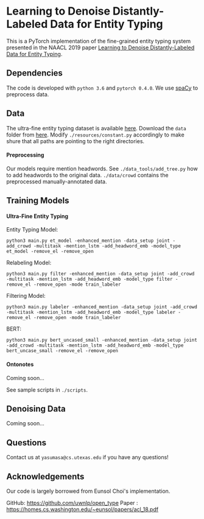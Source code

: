 # Learning to Denoise Distantly-Labeled Data for Entity Typing
This is a PyTorch implementation of the fine-grained entity typing system presented in the NAACL 2019 paper [Learning to Denoise Distantly-Labeled Data for Entity Typing](https://www.aclweb.org/anthology/N19-1250).

## Dependencies
The code is developed with `python 3.6` and `pytorch 0.4.0`. We use [spaCy](https://spacy.io/) to preprocess data.

## Data
The ultra-fine entity typing dataset is available [here](https://homes.cs.washington.edu/~eunsol/open_entity.html). Download the `data` folder from [here](). Modify `./resources/constant.py` accordingly to make shure that all paths are pointing to the right directories. 

#### Preprocessing
Our models require mention headwords. See `./data_tools/add_tree.py` how to add headwords to the original data. `./data/crowd` contains the preprocessed manually-annotated data.

## Training Models
#### Ultra-Fine Entity Typing
Entity Typing Model:
```
python3 main.py et_model -enhanced_mention -data_setup joint -add_crowd -multitask -mention_lstm -add_headword_emb -model_type et_model -remove_el -remove_open
```
Relabeling Model:
```
python3 main.py filter -enhanced_mention -data_setup joint -add_crowd -multitask -mention_lstm -add_headword_emb -model_type filter -remove_el -remove_open -mode train_labeler
```
Filtering Model:
```
python3 main.py labeler -enhanced_mention -data_setup joint -add_crowd -multitask -mention_lstm -add_headword_emb -model_type labeler -remove_el -remove_open -mode train_labeler
```
BERT:
```
python3 main.py bert_uncased_small -enhanced_mention -data_setup joint -add_crowd -multitask -mention_lstm -add_headword_emb -model_type bert_uncase_small -remove_el -remove_open
```
#### Ontonotes
Coming soon...

See sample scripts in `./scripts`.

## Denoising Data
Coming soon...

## Questions
Contact us at `yasumasa@cs.utexas.edu` if you have any questions!


## Acknowledgements

Our code is largely borrowed from Eunsol Choi's implementation.

GitHub: https://github.com/uwnlp/open_type
Paper : https://homes.cs.washington.edu/~eunsol/papers/acl_18.pdf
